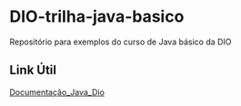 # DIO-trilha-java-basico
Repositório para exemplos do curso de Java básico da DIO

## Link Útil 
[Documentação_Java_Dio](https://felipe-silva-aguiar.gitbook.io/dio-java/gitbook/summary)



